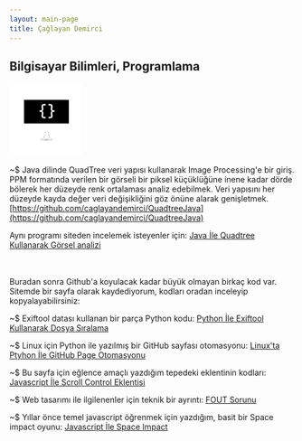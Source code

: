 ```yaml
---
layout: main-page
title: Çağlayan Demirci
---
```


## Bilgisayar Bilimleri, Programlama

<img class="icon_image" src="images/iconcs.png">

~$ Java dilinde QuadTree veri yapısı kullanarak Image Processing'e bir giriş. PPM formatında verilen bir görseli bir piksel küçüklüğüne inene kadar dörde bölerek her düzeyde renk ortalaması analiz edebilmek. Veri yapısını her düzeyde kayda değer veri değişikliğini göz önüne alarak genişletmek. [https://github.com/caglayandemirci/QuadtreeJava](https://github.com/caglayandemirci/QuadtreeJava)

Aynı programı siteden incelemek isteyenler için: [Java İle Quadtree Kullanarak Görsel analizi](caglayandemirci.github.io/java-ile-quadtree-kullanarak-gorsel-analizi)

<br><br>
Buradan sonra Github'a koyulacak kadar büyük olmayan birkaç kod var. Sitemde bir sayfa olarak kaydediyorum, kodları oradan inceleyip kopyalayabilirsiniz:

~$ Exiftool datası kullanan bir parça Python kodu: [Python İle Exiftool Kullanarak Dosya Sıralama](caglayandemirci.github.io/python-ile-exiftool-kullanarak-dosya-siralama)

~$ Linux için Python ile yazılmış bir GitHub sayfası otomasyonu: [Linux'ta Ptyhon İle GitHub Page Otomasyonu](caglayandemirci.github.io/linux'ta-python-ile-github-page-otomasyonu)

~$ Bu sayfa için eğlence amaçlı yazdığım tepedeki eklentinin kodları: [Javascript İle Scroll Control Eklentisi](caglayandemirci.github.io/javascript-ile-scroll-control-eklentisi)

~$ Web tasarımı ile ilgilenenler için teknik bir ayrıntı: [FOUT Sorunu](caglayandemirci.github.io/fout-sorunu)

~$ Yıllar önce temel javascript öğrenmek için yazdığım, basit bir Space impact oyunu: [Javascript İle Space Impact](caglayandemirci.github.io/javascript-ile-space-impact)

<style>
    #hp { color: #fff; }
</style>

